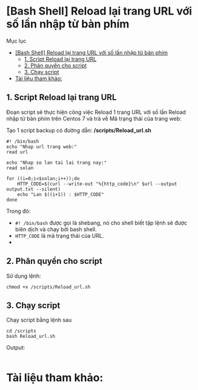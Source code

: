 # [Bash Shell] Reload lại trang URL với số lần nhập từ bàn phím

Mục lục

- [[Bash Shell] Reload lại trang URL với số lần nhập từ bàn phím](#bash-shell-reload-lại-trang-url-với-số-lần-nhập-từ-bàn-phím)
  - [1. Script Reload lại trang URL](#1-script-reload-lại-trang-url)
  - [2. Phân quyền cho script](#2-phân-quyền-cho-script)
  - [3. Chạy script](#3-chạy-script)
- [Tài liệu tham khảo:](#tài-liệu-tham-khảo)

## 1. Script Reload lại trang URL
Đoạn script sẽ thực hiện công việc Reload 1 trang URL với số lần Reload nhập từ bàn phím trên Centos 7 và trả về Mã trạng thái của trang web:

Tạo 1 script backup có đường dẫn: **/scripts/Reload_url.sh**

```
#! /bin/bash
echo "Nhap url trang web:"
read url

echo "Nhap so lan tai lai trang nay:"
read solan

for ((i=0;i<$solan;i++));do
	HTTP_CODE=$(curl --write-out "%{http_code}\n" $url --output output.txt --silent)
	echo "Lan $((i+1)) : $HTTP_CODE" 
done
```

Trong đó:
- `#! /bin/bash` được gọi là shebang, nó cho shell biết tập lệnh sẽ được biên dịch và chạy bởi bash shell.
- `HTTP_CODE` là mã trạng thái của URL.
- 

## 2. Phân quyền cho script
Sử dụng lệnh:
```
chmod +x /scripts/Reload_url.sh
```
## 3. Chạy script
Chạy script bằng lệnh sau
```
cd /scripts
bash Reload_url.sh
```

Output:
```

```

# Tài liệu tham khảo: